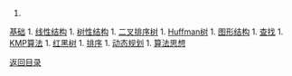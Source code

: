 1. 
[基础](Base.md)
1. 
[线性结构](liner.md)
1. 
[树性结构](tree.md)
1. 
[二叉排序树](BST.md)
1. 
[Huffman树](Huffman.md)
1. 
[图形结构](graph.md)
1. 
[查找](search.md)
1. 
[KMP算法](kmp.md)
1. 
[红黑树]()
1. 
[排序](sort.md)
1. 
[动态规划](dynamic.md)
1. 
[算法思想](algor.md)


[返回目录](../README.md)